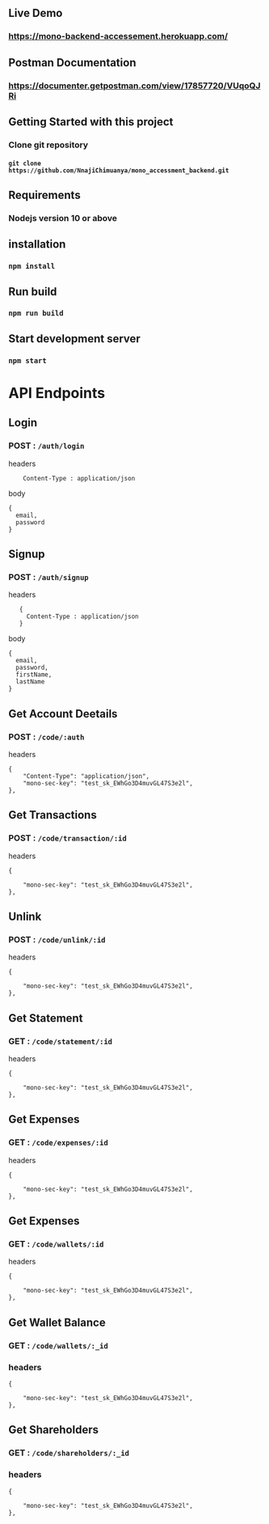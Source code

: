 ## Live Demo

### https://mono-backend-accessement.herokuapp.com/

## Postman Documentation

### https://documenter.getpostman.com/view/17857720/VUqoQJRi

## Getting Started with this project

### Clone git repository

#### `git clone https://github.com/NnajiChimuanya/mono_accessment_backend.git`

## Requirements

### Nodejs version 10 or above

## installation

### `npm install`

## Run build

### `npm run build`

## Start development server

### `npm start`

#

# API Endpoints

## Login

### POST : `/auth/login`

headers

        Content-Type : application/json

body

    {
      email,
      password
    }

## Signup

### POST : `/auth/signup`

headers

       {
         Content-Type : application/json
       }

body

    {
      email,
      password,
      firstName,
      lastName
    }

## Get Account Deetails

### POST : `/code/:auth`

headers

    {
        "Content-Type": "application/json",
        "mono-sec-key": "test_sk_EWhGo3D4muvGL47S3e2l",
    },

## Get Transactions

### POST : `/code/transaction/:id`

headers

    {

        "mono-sec-key": "test_sk_EWhGo3D4muvGL47S3e2l",
    },

## Unlink

### POST : `/code/unlink/:id`

headers

    {

        "mono-sec-key": "test_sk_EWhGo3D4muvGL47S3e2l",
    },

## Get Statement

### GET : `/code/statement/:id`

headers

    {

        "mono-sec-key": "test_sk_EWhGo3D4muvGL47S3e2l",
    },

## Get Expenses

### GET : `/code/expenses/:id`

headers

    {

        "mono-sec-key": "test_sk_EWhGo3D4muvGL47S3e2l",
    },

## Get Expenses

### GET : `/code/wallets/:id`

headers

    {

        "mono-sec-key": "test_sk_EWhGo3D4muvGL47S3e2l",
    },

## Get Wallet Balance

### GET : `/code/wallets/:_id`

### headers

    {

        "mono-sec-key": "test_sk_EWhGo3D4muvGL47S3e2l",
    },

## Get Shareholders

### GET : `/code/shareholders/:_id`

### headers

    {

        "mono-sec-key": "test_sk_EWhGo3D4muvGL47S3e2l",
    },
